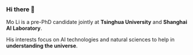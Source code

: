 ### Hi there 👋

Mo Li is a pre-PhD candidate jointly at **Tsinghua University** and **Shanghai AI Laboratory**. 

His interests focus on AI technologies and natural sciences to help in **understanding the universe**.

<!--
**DseidLi/DseidLi** is a ✨ _special_ ✨ repository because its `README.md` (this file) appears on your GitHub profile.

Here are some ideas to get you started:

- 🔭 I’m currently working on ...
- 🌱 I’m currently learning ...
- 👯 I’m looking to collaborate on ...
- 🤔 I’m looking for help with ...
- 💬 Ask me about ...
- 📫 How to reach me: ...
- 😄 Pronouns: ...
- ⚡ Fun fact: ...
-->
